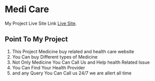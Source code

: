 # Medi Care

My Project Live Site Link [Live Site](https://medi-care-2438b.web.app/).

## Point To My Project

1. This Project Medicine buy related and health care website
2. You Can buy Different types of Medicine
3. Not Only Medicine You Can Call Us and Help health Related Issue
4. You Can Find Your Health Provider
5. and any Query You Can Call us 24/7 we are allert all time 


